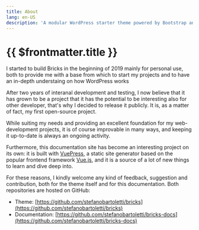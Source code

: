 ```yaml
---
title: About
lang: en-US
description: 'A modular WordPress starter theme powered by Bootstrap and Gulp'
---
```


# {{ $frontmatter.title }}

I started to build Bricks in the beginning of 2019 mainly for personal use, both to provide me with a base from which to start my projects and to have an in-depth understaing on how WordPress works

After two years of interanal development and testing, I now believe that it has grown to be a project that it has the potential to be interesting also for other developer, that's why I decided to release it publicly. It is, as a matter of fact, my first open-source project.

While suiting my needs and providing an excellent foundation for my web-development projects, it is of course improvable in many ways, and keeping it up-to-date is always an ongoing activity.

Furthermore, this documentation site has become an interesting project on its own: it is built with [VuePress](https://vuepress.vuejs.org/), a static site generator based on the popular frontend framework [Vue.js](https://vuejs.org/), and it is a source of a lot of new things to learn and dive deep into.

For these reasons, I kindly welcome any kind of feedback, suggestion and contribution, both for the theme itself and for this documentation. Both repositories are hosted on GitHub:

  - Theme: [https://github.com/stefanobartoletti/bricks](https://github.com/stefanobartoletti/bricks)
  - Documentation: [https://github.com/stefanobartoletti/bricks-docs](https://github.com/stefanobartoletti/bricks-docs)
